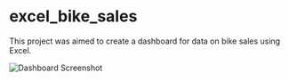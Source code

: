 # excel_bike_sales
This project was aimed to create a dashboard for data on bike sales using Excel.

![Dashboard Screenshot]()
